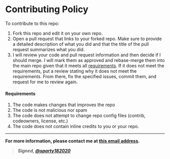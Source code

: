 # Contributing Policy
To contribute to this repo:
1. Fork this repo and edit it on your own repo.
2. Open a pull request that links to your forked repo. Make sure to provide a detailed description of what you did and that the title of the pull request summarizes what you did.
3. I will review your code and pull request information and then decide if I should merge. I will mark them as approved and rebase-merge them into the main repo given that it meets all [requirements](#requirements). If it does not meet the requirements, put a review stating why it does not meet the requirements. From there, fix the specified issues, commit them, and request for me to review again.

#### Requirements
1. The code makes changes that improves the repo
2. The code is not malicious nor spam
3. The code does not attempt to change repo config files (contrib, codeowners, license, etc.)
4. The code does not contain inline credits to you or your repo.
---
**For more information, please contact me at [this email address](mailto:benpai@sparty18.com).**

>***Signed, [@sparty182020](https://github.com/sparty182020)***